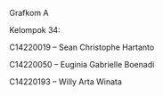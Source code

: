 Grafkom A

Kelompok 34:

C14220019 – Sean Christophe Hartanto

C14220050 – Euginia Gabrielle Boenadi

C14220193 – Willy Arta Winata
